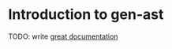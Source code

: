 # Introduction to gen-ast

TODO: write [great documentation](http://jacobian.org/writing/what-to-write/)
